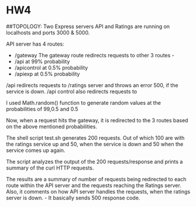 # HW4

##TOPOLOGY:
Two Express servers API and Ratings are running on localhosts and ports 3000 & 5000.

API server has 4 routes:
* /gateway
	The gateway route redirects requests to other 3 routes - 
* /api at 99% probability
* /apicontrol at 0.5% probability
* /apiexp at 0.5% probability

/api redirects requests to /ratings server and throws an error 500, if the service is down.
/api control also redirects requests to 

I used Math.random() function to generate random values at the probabilities of 99,0.5 and 0.5

Now, when a request hits the gateway, it is redirected to the 3 routes based on the above mentioned probabilities.

The shell script test.sh generates 200 requests.
Out of which 100 are with the ratings service up and 50, when the service is down and 50 when the service comes up again.

The script analyzes the output of the 200 requests/response and prints a summary of the curl HTTP requests.

The results are a summary of number of requests being redirected to each route within the API server and the requests reaching the Ratings server.
Also, it comments on how API server handles the requests, when the ratings server is down. - It basically sends 500 response code.


